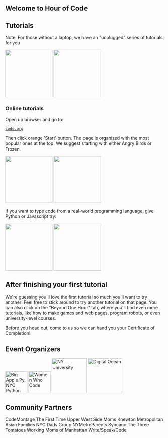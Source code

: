 ## Welcome to Hour of Code

## Tutorials

Note: For those without a laptop, we have an "unplugged" series of tutorials for you

<img src="http://code.org/images/fit-520/fuzzfrenzy.jpg" height="150"/>
<img src="http://code.org/images/fit-520/roboticfriends.jpg" height="150"/>

### Online tutorials

Open up browser and go to:

  [`code.org`](http://code.org/)

Then click orange 'Start' button. The page is organized with the most popular ones at the top. We suggest starting with either Angry Birds or Frozen.

<img src="http://code.org/images/fit-520/frozen_carousel.jpg" height="150"/>
<img src="http://code.org/images/fit-520/codehoc3.jpg" height="150"/>

If you want to type code from a real-world programming language, give Python or Javascript try:

<img src="http://code.org/images/fit-520/khanacademy.jpg" height="150"/>
<img src="http://code.org/images/fit-520/codecombat.jpg" height="150"/>

## After finishing your first tutorial

We're guessing you'll love the first tutorial so much you'll want to try another! Feel free to stick around to try another tutorial on that page. You can also click on the "Beyond One Hour" tab, where you'll find even more tutorials, like how to make games and web pages, program robots, or even university-level courses.

Before you head out, come to us so we can hand you your Certificate of Completion!

## Event Organizers

<img src="http://oi62.tinypic.com/2j61vsg.jpg" alt="Big Apple Py, NYC Python" height="70">
<img src="http://oi61.tinypic.com/ms2ji1.jpg" alt="Women Who Code" height="70">

<img src="http://www.natcom.org/uploadedImages/More_Scholarly_Resources/Doctoral_Program_Resource_Guide/NYU%20Logo.jpg" alt="NY University" height="110">
<img src="http://wiki.hackstore.com.br/images/b/b2/Digital-ocean-logo-4x3.png" alt="Digital Ocean" height="110">

## Community Partners

CodeMontage
The First Time Upper West Side Moms
Knewton
Metropolitan Asian Families
NYC Dads Group
NYMetroParents
Syncano
The Three Tomatoes 
Working Moms of Manhattan
Write/Speak/Code
